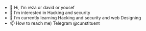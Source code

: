 - 👋 Hi, I’m reza or david or yousef 
- 👀 I’m interested in Hacking and security 
- 🌱 I’m currently learning Hacking and security and web Designing 
- 📫 How to reach me) Telegram @cunstituent

<!---
pesar-kalantar/pesar-kalantar is a ✨ special ✨ repository because its `README.md` (this file) appears on your GitHub profile.
You can click the Preview link to take a look at your changes.
--->
